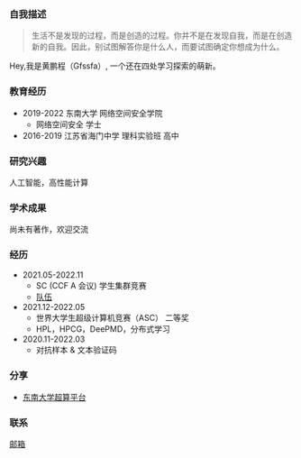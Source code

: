 ### 自我描述

> 生活不是发现的过程，而是创造的过程。你并不是在发现自我，而是在创造新的自我。因此，别试图解答你是什么人，而要试图确定你想成为什么。

Hey,我是黄鹏程（Gfssfa）, 一个还在四处学习探索的萌新。

### 教育经历
* 2019-2022 东南大学 网络空间安全学院
  * 网络空间安全 学士
* 2016-2019 江苏省海门中学 理科实验班 高中

### 研究兴趣
人工智能，高性能计算

### 学术成果
尚未有著作，欢迎交流

### 经历
* 2021.05-2022.11
  * SC (CCF A 会议) 学生集群竞赛
  * [队伍](https://studentclustercompetition.us/2022/Teams/Southeast/index.html)
* 2021.12-2022.05
   * 世界大学生超级计算机竞赛（ASC） 二等奖
   * HPL，HPCG，DeePMD，分布式学习
* 2020.11-2022.03
   * 对抗样本 & 文本验证码

### 分享
* [东南大学超算平台](https://asc-wiki.com/)

### 联系
[邮箱](https://hpc-cs@seu.edu.cn)
